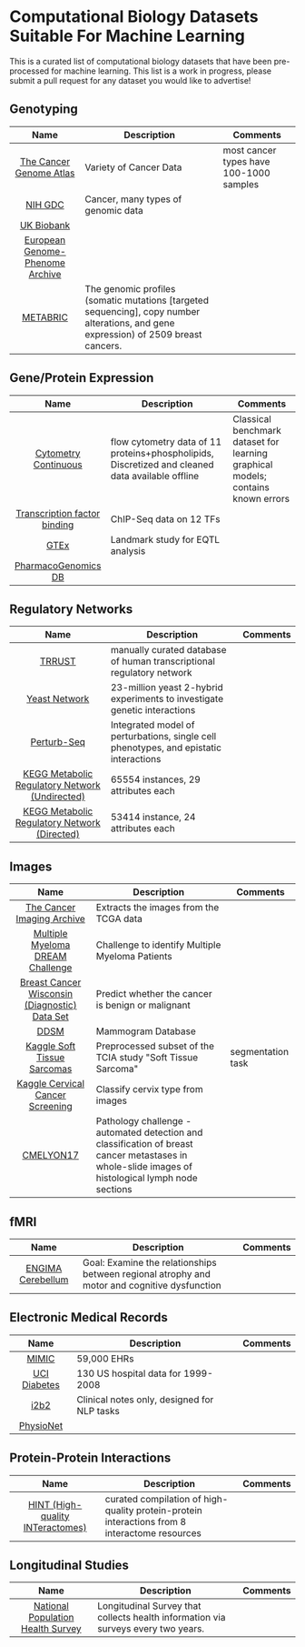 # Computational Biology Datasets Suitable For Machine Learning
This is a curated list of computational biology datasets that have been pre-processed for machine learning.
This list is a work in progress, please submit a pull request for any dataset you would like to advertise!

## Genotyping
|Name | Description | Comments |
|:-:|---|---|
|[The Cancer Genome Atlas](https://cancergenome.nih.gov/)| Variety of Cancer Data  | most cancer types have 100-1000 samples  |
|[NIH GDC](https://gdc-portal.nci.nih.gov/)| Cancer, many types of genomic data  |   |
|[UK Biobank](http://www.ukbiobank.ac.uk/about-biobank-uk/) |   |   |
|[European Genome-Phenome Archive](https://www.ebi.ac.uk/ega/datasets)| |  |
|[METABRIC](http://www.cbioportal.org/study?id=brca_metabric#summary)| The genomic profiles (somatic mutations [targeted sequencing], copy number alterations, and gene expression) of 2509 breast cancers.| |

## Gene/Protein Expression
|Name | Description | Comments |
|:-:|---|---|
|[Cytometry	Continuous](http://science.sciencemag.org/content/308/5721/523) | flow cytometry data of 11 proteins+phospholipids, Discretized and cleaned data available offline	| Classical benchmark dataset for learning graphical models; contains known errors |
|[Transcription factor binding](http://www.pnas.org/content/106/51/21521.abstract?tab=ds) |	ChIP-Seq data on 12 TFs |	 |
|[GTEx](http://www.gtexportal.org/home/) | Landmark study for EQTL analysis | |
|[PharmacoGenomics DB](https://www.pharmgkb.org/)	|	| |

## Regulatory Networks
|Name | Description | Comments |
|:-:|---|---|
|[TRRUST](http://www.grnpedia.org/trrust/)| manually curated database of human transcriptional regulatory network |  |
|[Yeast Network](http://science.sciencemag.org/content/353/6306/aaf1420/tab-pdf)| 23-million yeast 2-hybrid experiments to investigate genetic interactions |  |
|[Perturb-Seq](http://www.sciencedirect.com/science/article/pii/S0092867416316105)| Integrated model of perturbations, single cell phenotypes, and epistatic interactions |  |
|[KEGG Metabolic Regulatory Network (Undirected)](https://archive.ics.uci.edu/ml/datasets/KEGG+Metabolic+Reaction+Network+%28Undirected%29) | 65554 instances, 29 attributes each |  |
|[KEGG Metabolic Regulatory Network (Directed)](https://archive.ics.uci.edu/ml/datasets/KEGG+Metabolic+Relation+Network+%28Directed%29) |53414 instance, 24 attributes each |  |

## Images
|Name | Description | Comments |
|:-:|---|---|
|[The Cancer Imaging Archive](http://www.cancerimagingarchive.net/)| Extracts the images from the TCGA data | |
|[Multiple Myeloma DREAM Challenge](https://www.synapse.org/#!Synapse:syn6187098/wiki/401884)| Challenge to identify Multiple Myeloma Patients |  |
|[Breast Cancer Wisconsin (Diagnostic) Data Set](https://www.kaggle.com/uciml/breast-cancer-wisconsin-data)| Predict whether the cancer is benign or malignant | |
|[DDSM](http://marathon.csee.usf.edu/Mammography/Database.html)|Mammogram Database | |
|[Kaggle Soft Tissue Sarcomas](https://www.kaggle.com/4quant/soft-tissue-sarcoma)| Preprocessed subset of the TCIA study "Soft Tissue Sarcoma" | segmentation task |
|[Kaggle Cervical Cancer Screening](https://www.kaggle.com/c/intel-mobileodt-cervical-cancer-screening)| Classify cervix type from images| |
|[CMELYON17](https://camelyon17.grand-challenge.org/)| Pathology challenge - automated detection and classification of breast cancer metastases in whole-slide images of histological lymph node sections| |

## fMRI
|Name | Description | Comments |
|:-:|---|---|
|[ENGIMA Cerebellum](https://my.vanderbilt.edu/enigmacerebellum/)| Goal: Examine the relationships between regional atrophy and motor and cognitive dysfunction | |

## Electronic Medical Records
|Name | Description | Comments |
|:-:|---|---|
|[MIMIC](https://mimic.physionet.org/)| 59,000 EHRs |  |
|[UCI Diabetes](https://archive.ics.uci.edu/ml/datasets/Diabetes+130-US+hospitals+for+years+1999-2008)| 130 US hospital data for 1999-2008| |
|[i2b2](https://www.i2b2.org/NLP/DataSets/Main.php) | Clinical notes only, designed for NLP tasks | |
|[PhysioNet](https://www.physionet.org/physiobank/database/) |  | |

## Protein-Protein Interactions
|Name | Description | Comments |
|:-:|---|---|
|[HINT (High-quality INTeractomes)](http://hint.yulab.org/) |  curated compilation of high-quality protein-protein interactions from 8 interactome resources | |

## Longitudinal Studies
|Name | Description | Comments |
|:-:|---|---|
|[National Population Health Survey](http://www.statcan.gc.ca/eng/survey/household/3225)| Longitudinal Survey that collects health information via surveys every two years. | |
